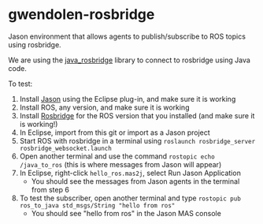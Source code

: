 # gwendolen-rosbridge
Jason environment that allows agents to publish/subscribe to ROS topics using rosbridge.

We are using the [java_rosbridge](https://github.com/h2r/java_rosbridge) library to connect to rosbridge using Java code.

To test:
1. Install [Jason](http://jason.sourceforge.net/) using the Eclipse plug-in, and make sure it is working
2. Install ROS, any version, and make sure it is working
3. Install [Rosbridge](http://wiki.ros.org/rosbridge_suite/Tutorials/RunningRosbridge) for the ROS version that you installed (and make sure it is working!)
4. In Eclipse, import from this git or import as a Jason project
5. Start ROS with rosbridge in a terminal using `roslaunch rosbridge_server rosbridge_websocket.launch`
6. Open another terminal and use the command `rostopic echo /java_to_ros` (this is where messages from Jason will appear)
7. In Eclipse, right-click `hello_ros.mas2j`, select Run Jason Application
   * You should see the messages from Jason agents in the terminal from step 6
8. To test the subscriber, open another terminal and type `rostopic pub ros_to_java std_msgs/String "hello from ros"`
   * You should see "hello from ros" in the Jason MAS console

